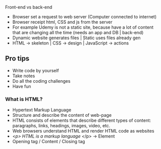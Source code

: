 Front-end vs back-end
- Browser set a request to web server (Computer connected to internet)
- Browser receipt html, CSS and js from the server
- For example Udemy is not a static site, because have a lot of content that are changing all the time (needs an app and DB | back-end)
- Dynamic website generates files | Static uses files already gen
- HTML -> skeleton | CSS -> design | JavaScript -> actions
## Pro tips

- Write code by yourself
- Take notes
- Do all the coding challenges
- Have fun

### What is HTML?

- Hypertext Markup Language
- Structure and describe the content of web-page
- HTML consists of elements that describe different types of content: paragraphs, links, headings, images, video, etc.
- Web browsers understand HTML and render HTML code as websites
- <*p> HTML is a markup language <*/p> -> Element
- Opening tag / Content / Closing tag
